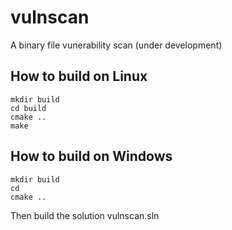 # vulnscan
A binary file vunerability scan (under development)
## How to build on Linux
```
mkdir build
cd build
cmake ..
make
```

## How to build on Windows
```
mkdir build
cd 
cmake ..
```
Then build the solution vulnscan.sln
